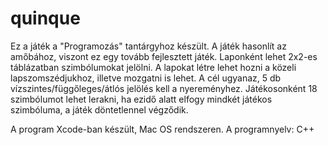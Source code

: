 # quinque

Ez a játék a "Programozás" tantárgyhoz készült. A játék hasonlít az amőbához, viszont ez egy tovább fejlesztett játék. Laponként lehet 2x2-es táblázatban szimbólumokat jelölni. A lapokat létre lehet hozni a közeli lapszomszédjukhoz, illetve mozgatni is lehet. A cél ugyanaz, 5 db vízszintes/függőleges/átlós jelölés kell a nyereményhez. Játékosonként 18 szimbólumot lehet lerakni, ha ezidő alatt elfogy mindkét játékos szimbóluma, a játék döntetlennel végződik.

A program Xcode-ban készült, Mac OS rendszeren. A programnyelv: C++

